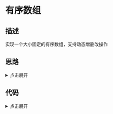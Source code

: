 # 有序数组

## 描述

实现一个大小固定的有序数组，支持动态增删改操作

## 思路

<details>
<summary>点击展开</summary>

没什么难点

</details>

## 代码

<details>
<summary>点击展开</summary>

```
class SortedArray extends Array {
	constructor() {
		super(...arguments)
		this.sort()
	}
	sort() {
		return Array.prototype.sort.call(this, (a, b) => a - b)
	}
	push(n) {
		if (this.maxLength && this.length > this.maxLength) {
			console.error("Array max size!")
		} else {
			this[this.length] = n
			this.sort()
		}
	}
	delete(n) {
		let index = this.indexOf(n)
		this.splice(index, 1)
	}
	edit(n, v) {
		let index = this.indexOf(n)
		this[index] = v
		this.sort()
	}
}
```

</details>


